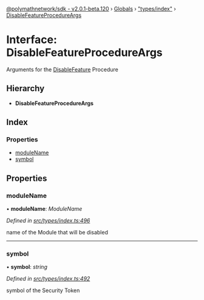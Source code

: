 [@polymathnetwork/sdk - v2.0.1-beta.120](../README.md) › [Globals](../globals.md) › ["types/index"](../modules/_types_index_.md) › [DisableFeatureProcedureArgs](_types_index_.disablefeatureprocedureargs.md)

# Interface: DisableFeatureProcedureArgs

Arguments for the [DisableFeature](../enums/_types_index_.proceduretype.md#disablefeature) Procedure

## Hierarchy

- **DisableFeatureProcedureArgs**

## Index

### Properties

- [moduleName](_types_index_.disablefeatureprocedureargs.md#modulename)
- [symbol](_types_index_.disablefeatureprocedureargs.md#symbol)

## Properties

### moduleName

• **moduleName**: _ModuleName_

_Defined in [src/types/index.ts:496](https://github.com/PolymathNetwork/polymath-sdk/blob/1da5bc5/src/types/index.ts#L496)_

name of the Module that will be disabled

---

### symbol

• **symbol**: _string_

_Defined in [src/types/index.ts:492](https://github.com/PolymathNetwork/polymath-sdk/blob/1da5bc5/src/types/index.ts#L492)_

symbol of the Security Token
